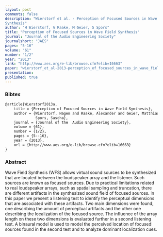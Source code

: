 ```yaml
---
layout: post
comments: false
description: "Wierstorf et al. - Perception of Focused Sources in Wave Field
Synthesis"
author: "H Wierstorf, A Raake, M Geier, S Spors"
title: "Perception of Focused Sources in Wave Field Synthesis"
journal: "Journal of the Audio Engineering Society"
journalshort: "JAES"
pages: "5-16"
volume: "61"
number: "1/2"
year: "2013"
link: "http://www.aes.org/e-lib/browse.cfm?elib=16663"
paper: "wierstorf_et_al-2013-perception_of_focused_sources_in_wave_field_synthesis.pdf"
presentation: 
published: true
---
```


### Bibtex

```latex
@article{Wierstorf2013a,
	title = {Perception of Focused Sources in Wave Field Synthesis},
    author = {Wierstorf, Hagen and Raake, Alexander and Geier, Matthias and
              Spors, Sascha},
    journal = {Journal of the  Audio Engineering Society},
    volume = {61},
    number = {1/2},
    pages = {5--16},
    year = {2013},
    url = {http://www.aes.org/e-lib/browse.cfm?elib=16663}
}
```

### Abstract

Wave Field Synthesis (WFS) allows virtual sound sources to be synthesized that
are located between the loudspeaker array and the listener. Such sources are
known as focused sources.  Due to practical limitations related to real
loudspeaker arrays, such as spatial sampling and truncation, there are different
artifacts in the synthesized sound field of focused sources. In this paper we
present a listening test to identify the perceptual dimensions that are
associated with these artifacts. Two main dimensions were found, one describing
the amount of perceptual artifacts and the other one describing the localization
of the focused source.  The influence of the array length on these two
dimensions is evaluated further in a second listening test. A binaural model is
used to model the perceived location of focused sources found in the second test
and to analyze dominant localization cues.
